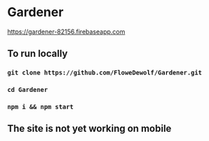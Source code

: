 # Gardener
https://gardener-82156.firebaseapp.com

## To run locally
### `git clone https://github.com/FloweDewolf/Gardener.git`
### `cd Gardener`
### `npm i && npm start`

## The site is not yet working on mobile
